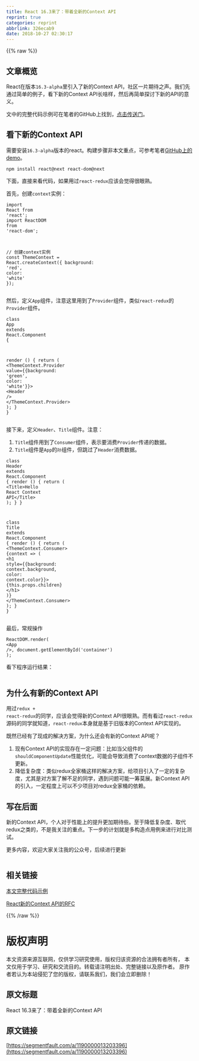 ```yaml
---
title: React 16.3来了：带着全新的Context API
reprint: true
categories: reprint
abbrlink: 326ecab9
date: 2018-10-27 02:30:17
---
```


{{% raw %}}
<h2 id="articleHeader0">&#x6587;&#x7AE0;&#x6982;&#x89C8;</h2><p>React&#x5728;&#x7248;&#x672C;<code>16.3-alpha</code>&#x91CC;&#x5F15;&#x5165;&#x4E86;&#x65B0;&#x7684;Context API&#xFF0C;&#x793E;&#x533A;&#x4E00;&#x7247;&#x671F;&#x5F85;&#x4E4B;&#x58F0;&#x3002;&#x6211;&#x4EEC;&#x5148;&#x901A;&#x8FC7;&#x7B80;&#x5355;&#x7684;&#x4F8B;&#x5B50;&#xFF0C;&#x770B;&#x4E0B;&#x65B0;&#x7684;Context API&#x957F;&#x5565;&#x6837;&#xFF0C;&#x7136;&#x540E;&#x518D;&#x7B80;&#x5355;&#x63A2;&#x8BA8;&#x4E0B;&#x65B0;&#x7684;API&#x7684;&#x610F;&#x4E49;&#x3002;</p><p>&#x6587;&#x4E2D;&#x7684;&#x5B8C;&#x6574;&#x4EE3;&#x7801;&#x793A;&#x4F8B;&#x53EF;&#x5728;&#x7B14;&#x8005;&#x7684;GitHub&#x4E0A;&#x627E;&#x5230;&#xFF0C;<a href="https://github.com/chyingp/blog/tree/master/demo/2018.02.08-react-16.3" rel="nofollow noreferrer" target="_blank">&#x70B9;&#x51FB;&#x4F20;&#x9001;&#x95E8;</a>&#x3002;</p><h2 id="articleHeader1">&#x770B;&#x4E0B;&#x65B0;&#x7684;Context API</h2><p>&#x9700;&#x8981;&#x5B89;&#x88C5;<code>16.3-alpha</code>&#x7248;&#x672C;&#x7684;react&#x3002;&#x6784;&#x5EFA;&#x6B65;&#x9AA4;&#x975E;&#x672C;&#x6587;&#x91CD;&#x70B9;&#xFF0C;&#x53EF;&#x53C2;&#x8003;&#x7B14;&#x8005;<a href="https://github.com/chyingp/blog/tree/master/demo/2018.02.08-react-16.3" rel="nofollow noreferrer" target="_blank">GitHub&#x4E0A;&#x7684;demo</a>&#x3002;</p><div class="widget-codetool" style="display:none"><div class="widget-codetool--inner"><span class="selectCode code-tool" data-toggle="tooltip" data-placement="top" title="" data-original-title="&#x5168;&#x9009;"></span> <span type="button" class="copyCode code-tool" data-toggle="tooltip" data-placement="top" data-clipboard-text="npm install react@next react-dom@next" title="" data-original-title="&#x590D;&#x5236;"></span> <span type="button" class="saveToNote code-tool" data-toggle="tooltip" data-placement="top" title="" data-original-title="&#x653E;&#x8FDB;&#x7B14;&#x8BB0;"></span></div></div><pre class="bash hljs"><code class="bash" style="word-break:break-word;white-space:initial">npm install react@next react-dom@next</code></pre><p>&#x4E0B;&#x9762;&#xFF0C;&#x76F4;&#x63A5;&#x6765;&#x770B;&#x4EE3;&#x7801;&#xFF0C;&#x5982;&#x679C;&#x7528;&#x8FC7;<code>react-redux</code>&#x5E94;&#x8BE5;&#x4F1A;&#x89C9;&#x5F97;&#x5F88;&#x773C;&#x719F;&#x3002;</p><p>&#x9996;&#x5148;&#xFF0C;&#x521B;&#x5EFA;<code>context</code>&#x5B9E;&#x4F8B;&#xFF1A;</p><div class="widget-codetool" style="display:none"><div class="widget-codetool--inner"><span class="selectCode code-tool" data-toggle="tooltip" data-placement="top" title="" data-original-title="&#x5168;&#x9009;"></span> <span type="button" class="copyCode code-tool" data-toggle="tooltip" data-placement="top" data-clipboard-text="import React from &apos;react&apos;;
import ReactDOM from &apos;react-dom&apos;;

// &#x521B;&#x5EFA;context&#x5B9E;&#x4F8B;
const ThemeContext = React.createContext({
  background: &apos;red&apos;,
  color: &apos;white&apos;
});" title="" data-original-title="&#x590D;&#x5236;"></span> <span type="button" class="saveToNote code-tool" data-toggle="tooltip" data-placement="top" title="" data-original-title="&#x653E;&#x8FDB;&#x7B14;&#x8BB0;"></span></div></div><pre class="javascript hljs"><code class="js"><span class="hljs-keyword">import</span> React <span class="hljs-keyword">from</span> <span class="hljs-string">&apos;react&apos;</span>;
<span class="hljs-keyword">import</span> ReactDOM <span class="hljs-keyword">from</span> <span class="hljs-string">&apos;react-dom&apos;</span>;

<span class="hljs-comment">// &#x521B;&#x5EFA;context&#x5B9E;&#x4F8B;</span>
<span class="hljs-keyword">const</span> ThemeContext = React.createContext({
  <span class="hljs-attr">background</span>: <span class="hljs-string">&apos;red&apos;</span>,
  <span class="hljs-attr">color</span>: <span class="hljs-string">&apos;white&apos;</span>
});</code></pre><p>&#x7136;&#x540E;&#xFF0C;&#x5B9A;&#x4E49;<code>App</code>&#x7EC4;&#x4EF6;&#xFF0C;&#x6CE8;&#x610F;&#x8FD9;&#x91CC;&#x7528;&#x5230;&#x4E86;<code>Provider</code>&#x7EC4;&#x4EF6;&#xFF0C;&#x7C7B;&#x4F3C;<code>react-redux</code>&#x7684;<code>Provider</code>&#x7EC4;&#x4EF6;&#x3002;</p><div class="widget-codetool" style="display:none"><div class="widget-codetool--inner"><span class="selectCode code-tool" data-toggle="tooltip" data-placement="top" title="" data-original-title="&#x5168;&#x9009;"></span> <span type="button" class="copyCode code-tool" data-toggle="tooltip" data-placement="top" data-clipboard-text="class App extends React.Component {

  render () {
    return (
      &lt;ThemeContext.Provider value={{background: &apos;green&apos;, color: &apos;white&apos;}}&gt;
        &lt;Header /&gt;
       &lt;/ThemeContext.Provider&gt;
    );
  }
}" title="" data-original-title="&#x590D;&#x5236;"></span> <span type="button" class="saveToNote code-tool" data-toggle="tooltip" data-placement="top" title="" data-original-title="&#x653E;&#x8FDB;&#x7B14;&#x8BB0;"></span></div></div><pre class="javascript hljs"><code class="js"><span class="hljs-class"><span class="hljs-keyword">class</span> <span class="hljs-title">App</span> <span class="hljs-keyword">extends</span> <span class="hljs-title">React</span>.<span class="hljs-title">Component</span> </span>{

  render () {
    <span class="hljs-keyword">return</span> (
      <span class="xml"><span class="hljs-tag">&lt;<span class="hljs-name">ThemeContext.Provider</span> <span class="hljs-attr">value</span>=<span class="hljs-string">{{background:</span> &apos;<span class="hljs-attr">green</span>&apos;, <span class="hljs-attr">color:</span> &apos;<span class="hljs-attr">white</span>&apos;}}&gt;</span>
        <span class="hljs-tag">&lt;<span class="hljs-name">Header</span> /&gt;</span>
       <span class="hljs-tag">&lt;/<span class="hljs-name">ThemeContext.Provider</span>&gt;</span>
    );
  }
}</span></code></pre><p>&#x63A5;&#x4E0B;&#x6765;&#xFF0C;&#x5B9A;&#x4E49;<code>Header</code>&#x3001;<code>Title</code>&#x7EC4;&#x4EF6;&#x3002;&#x6CE8;&#x610F;&#xFF1A;</p><ol><li><code>Title</code>&#x7EC4;&#x4EF6;&#x7528;&#x5230;&#x4E86;<code>Consumer</code>&#x7EC4;&#x4EF6;&#xFF0C;&#x8868;&#x793A;&#x8981;&#x6D88;&#x8D39;<code>Provider</code>&#x4F20;&#x9012;&#x7684;&#x6570;&#x636E;&#x3002;</li><li><code>Title</code>&#x7EC4;&#x4EF6;&#x662F;<code>App</code>&#x7684;<code>&#x5B59;</code>&#x7EC4;&#x4EF6;&#xFF0C;&#x4F46;&#x8DF3;&#x8FC7;&#x4E86;<code>Header</code>&#x6D88;&#x8D39;&#x6570;&#x636E;&#x3002;</li></ol><div class="widget-codetool" style="display:none"><div class="widget-codetool--inner"><span class="selectCode code-tool" data-toggle="tooltip" data-placement="top" title="" data-original-title="&#x5168;&#x9009;"></span> <span type="button" class="copyCode code-tool" data-toggle="tooltip" data-placement="top" data-clipboard-text="class Header extends React.Component {
  render () {
    return (
      &lt;Title&gt;Hello React Context API&lt;/Title&gt;
    );
  }
}

class Title extends React.Component {
  render () {
    return (
      &lt;ThemeContext.Consumer&gt;
        {context =&gt; (
          &lt;h1 style={{background: context.background, color: context.color}}&gt;
            {this.props.children}
          &lt;/h1&gt;
        )}
      &lt;/ThemeContext.Consumer&gt;
    );
  }
}" title="" data-original-title="&#x590D;&#x5236;"></span> <span type="button" class="saveToNote code-tool" data-toggle="tooltip" data-placement="top" title="" data-original-title="&#x653E;&#x8FDB;&#x7B14;&#x8BB0;"></span></div></div><pre class="javascript hljs"><code class="js"><span class="hljs-class"><span class="hljs-keyword">class</span> <span class="hljs-title">Header</span> <span class="hljs-keyword">extends</span> <span class="hljs-title">React</span>.<span class="hljs-title">Component</span> </span>{
  render () {
    <span class="hljs-keyword">return</span> (
      <span class="xml"><span class="hljs-tag">&lt;<span class="hljs-name">Title</span>&gt;</span>Hello React Context API<span class="hljs-tag">&lt;/<span class="hljs-name">Title</span>&gt;</span></span>
    );
  }
}

<span class="hljs-class"><span class="hljs-keyword">class</span> <span class="hljs-title">Title</span> <span class="hljs-keyword">extends</span> <span class="hljs-title">React</span>.<span class="hljs-title">Component</span> </span>{
  render () {
    <span class="hljs-keyword">return</span> (
      <span class="xml"><span class="hljs-tag">&lt;<span class="hljs-name">ThemeContext.Consumer</span>&gt;</span>
        {context =&gt; (
          <span class="hljs-tag">&lt;<span class="hljs-name">h1</span> <span class="hljs-attr">style</span>=<span class="hljs-string">{{background:</span> <span class="hljs-attr">context.background</span>, <span class="hljs-attr">color:</span> <span class="hljs-attr">context.color</span>}}&gt;</span>
            {this.props.children}
          <span class="hljs-tag">&lt;/<span class="hljs-name">h1</span>&gt;</span>
        )}
      <span class="hljs-tag">&lt;/<span class="hljs-name">ThemeContext.Consumer</span>&gt;</span>
    );
  }
}</span></code></pre><p>&#x6700;&#x540E;&#xFF0C;&#x5E38;&#x89C4;&#x64CD;&#x4F5C;</p><div class="widget-codetool" style="display:none"><div class="widget-codetool--inner"><span class="selectCode code-tool" data-toggle="tooltip" data-placement="top" title="" data-original-title="&#x5168;&#x9009;"></span> <span type="button" class="copyCode code-tool" data-toggle="tooltip" data-placement="top" data-clipboard-text="ReactDOM.render(
  &lt;App /&gt;, 
  document.getElementById(&apos;container&apos;)
);" title="" data-original-title="&#x590D;&#x5236;"></span> <span type="button" class="saveToNote code-tool" data-toggle="tooltip" data-placement="top" title="" data-original-title="&#x653E;&#x8FDB;&#x7B14;&#x8BB0;"></span></div></div><pre class="javascript hljs"><code class="js">ReactDOM.render(
  <span class="xml"><span class="hljs-tag">&lt;<span class="hljs-name">App</span> /&gt;</span>, 
  document.getElementById(&apos;container&apos;)
);</span></code></pre><p>&#x770B;&#x4E0B;&#x7A0B;&#x5E8F;&#x8FD0;&#x884C;&#x7ED3;&#x679C;&#xFF1A;</p><p><span class="img-wrap"><img data-src="/img/remote/1460000013229508?w=934&amp;h=296" src="https://static.alili.tech/img/remote/1460000013229508?w=934&amp;h=296" alt="" title="" style="cursor:pointer;display:inline"></span></p><h2 id="articleHeader2">&#x4E3A;&#x4EC0;&#x4E48;&#x6709;&#x65B0;&#x7684;Context API</h2><p>&#x7528;&#x8FC7;<code>redux + react-redux</code>&#x7684;&#x540C;&#x5B66;&#xFF0C;&#x5E94;&#x8BE5;&#x4F1A;&#x89C9;&#x5F97;&#x65B0;&#x7684;Context API&#x5F88;&#x773C;&#x719F;&#x3002;&#x800C;&#x6709;&#x770B;&#x8FC7;<code>react-redux</code>&#x6E90;&#x7801;&#x7684;&#x540C;&#x5B66;&#x5C31;&#x77E5;&#x9053;&#xFF0C;<code>react-redux</code>&#x672C;&#x8EAB;&#x5C31;&#x662F;&#x57FA;&#x4E8E;&#x65E7;&#x7248;&#x672C;&#x7684;Context API&#x5B9E;&#x73B0;&#x7684;&#x3002;</p><p>&#x65E2;&#x7136;&#x5DF2;&#x7ECF;&#x6709;&#x4E86;&#x73B0;&#x6210;&#x7684;&#x89E3;&#x51B3;&#x65B9;&#x6848;&#xFF0C;&#x4E3A;&#x4EC0;&#x4E48;&#x8FD8;&#x4F1A;&#x6709;&#x65B0;&#x7684;Context API&#x5462;&#xFF1F;</p><ol><li>&#x73B0;&#x6709;Context API&#x7684;&#x5B9E;&#x73B0;&#x5B58;&#x5728;&#x4E00;&#x5B9A;&#x95EE;&#x9898;&#xFF1A;&#x6BD4;&#x5982;&#x5F53;&#x7236;&#x7EC4;&#x4EF6;&#x7684;<code>shouldComponentUpdate</code>&#x6027;&#x80FD;&#x4F18;&#x5316;&#xFF0C;&#x53EF;&#x80FD;&#x4F1A;&#x5BFC;&#x81F4;&#x6D88;&#x8D39;&#x4E86;context&#x6570;&#x636E;&#x7684;&#x5B50;&#x7EC4;&#x4EF6;&#x4E0D;&#x66F4;&#x65B0;&#x3002;</li><li>&#x964D;&#x4F4E;&#x590D;&#x6742;&#x5EA6;&#xFF1A;&#x7C7B;&#x4F3C;redux&#x5168;&#x5BB6;&#x6876;&#x8FD9;&#x6837;&#x7684;&#x89E3;&#x51B3;&#x65B9;&#x6848;&#xFF0C;&#x7ED9;&#x9879;&#x76EE;&#x5F15;&#x5165;&#x4E86;&#x4E00;&#x5B9A;&#x7684;&#x590D;&#x6742;&#x5EA6;&#xFF0C;&#x5C24;&#x5176;&#x662F;&#x5BF9;&#x65B9;&#x6848;&#x4E86;&#x89E3;&#x4E0D;&#x8DB3;&#x7684;&#x540C;&#x5B66;&#xFF0C;&#x9047;&#x5230;&#x95EE;&#x9898;&#x53EF;&#x80FD;&#x4E00;&#x7B79;&#x83AB;&#x5C55;&#x3002;&#x65B0;Context API&#x7684;&#x5F15;&#x5165;&#xFF0C;&#x4E00;&#x5B9A;&#x7A0B;&#x5EA6;&#x4E0A;&#x53EF;&#x4EE5;&#x4E0D;&#x5C11;&#x9879;&#x76EE;&#x5BF9;redux&#x5168;&#x5BB6;&#x6876;&#x7684;&#x4F9D;&#x8D56;&#x3002;</li></ol><h2 id="articleHeader3">&#x5199;&#x5728;&#x540E;&#x9762;</h2><p>&#x65B0;&#x7684;Context API&#xFF0C;&#x4E2A;&#x4EBA;&#x5BF9;&#x4E8E;&#x6027;&#x80FD;&#x4E0A;&#x7684;&#x63D0;&#x5347;&#x66F4;&#x52A0;&#x671F;&#x5F85;&#x4E9B;&#x3002;&#x81F3;&#x4E8E;&#x964D;&#x4F4E;&#x590D;&#x6742;&#x5EA6;&#x3001;&#x53D6;&#x4EE3;redux&#x4E4B;&#x7C7B;&#x7684;&#xFF0C;&#x4E0D;&#x662F;&#x6211;&#x5173;&#x6CE8;&#x7684;&#x91CD;&#x70B9;&#x3002;&#x4E0B;&#x4E00;&#x6B65;&#x7684;&#x8BA1;&#x5212;&#x5C31;&#x662F;&#x591A;&#x6784;&#x9020;&#x70B9;&#x7528;&#x4F8B;&#x6765;&#x8FDB;&#x884C;&#x5BF9;&#x6BD4;&#x6D4B;&#x8BD5;&#x3002;</p><p>&#x66F4;&#x591A;&#x5185;&#x5BB9;&#xFF0C;&#x6B22;&#x8FCE;&#x5927;&#x5BB6;&#x5173;&#x6CE8;&#x6211;&#x7684;&#x516C;&#x4F17;&#x53F7;&#xFF0C;&#x540E;&#x7EED;&#x8FDB;&#x884C;&#x66F4;&#x65B0;</p><p><span class="img-wrap"><img data-src="/img/remote/1460000013229509?w=344&amp;h=344" src="https://static.alili.tech/img/remote/1460000013229509?w=344&amp;h=344" alt="" title="" style="cursor:pointer;display:inline"></span></p><h2 id="articleHeader4">&#x76F8;&#x5173;&#x94FE;&#x63A5;</h2><p><a href="https://github.com/chyingp/blog/tree/master/demo/2018.02.08-react-16.3" rel="nofollow noreferrer" target="_blank">&#x672C;&#x6587;&#x5B8C;&#x6574;&#x4EE3;&#x7801;&#x793A;&#x4F8B;</a></p><p><a href="https://github.com/reactjs/rfcs/blob/master/text/0002-new-version-of-context.md" rel="nofollow noreferrer" target="_blank">React&#x65B0;&#x7684;Context API&#x7684;RFC</a></p>
{{% /raw %}}

# 版权声明
本文资源来源互联网，仅供学习研究使用，版权归该资源的合法拥有者所有，
本文仅用于学习、研究和交流目的。转载请注明出处、完整链接以及原作者。
原作者若认为本站侵犯了您的版权，请联系我们，我们会立即删除！

## 原文标题
React 16.3来了：带着全新的Context API

## 原文链接
[https://segmentfault.com/a/1190000013203396](https://segmentfault.com/a/1190000013203396)

